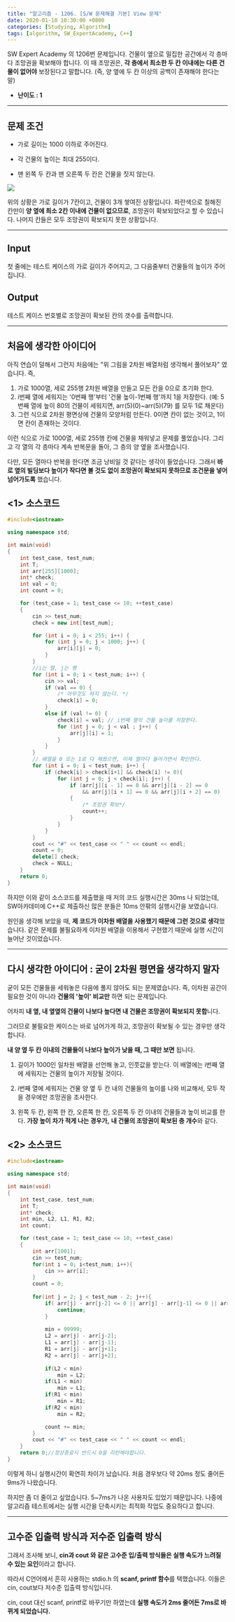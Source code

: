 ```yaml
---
title: "알고리즘 - 1206. [S/W 문제해결 기본] View 문제"
date: 2020-01-10 10:30:00 +0800
categories: [Studying, Algorithm]
tags: [algorithm, SW_ExpertAcademy, C++]
---
```


SW Expert Academy 의 1206번 문제입니다.
건물이 옆으로 밀집한 공간에서 각 층마다 조망권을 확보해야 합니다.
이 때 조망권은, **각 층에서 최소한 두 칸 이내에는 다른 건물이 없어야** 보장된다고 말합니다.
(즉, 양 옆에 두 칸 이상의 공백이 존재해야 한다는 말)

- **난이도 : 1**

------



## **문제 조건**

* 가로 길이는 1000 이하로 주어진다.

* 각 건물의 높이는 최대 255이다.

* 맨 왼쪽 두 칸과 맨 오른쪽 두 칸은 건물을 짓지 않는다.

  

![](https://github.com/ChanhuiSeok/chanhuiseok.github.io/blob/master/assets/img/sample/algo7_1.PNG?raw=true)

위의 상황은 가로 길이가 7칸이고, 건물이 3개 쌓여진 상황입니다. 파란색으로 칠해진 칸만이 **양 옆에 최소 2칸 이내에 건물이 없으므로**, 조망권이 확보되었다고 할 수 있습니다. 나머지 칸들은 모두 조망권이 확보되지 못한 상황입니다.

------



## **Input**

첫 줄에는 테스트 케이스의 가로 길이가 주어지고, 그 다음줄부터 건물들의 높이가 주어집니다.

## **Output**

테스트 케이스 번호별로 조망권이 확보된 칸의 갯수를 출력합니다.

------



## **처음에 생각한 아이디어**

아직 연습이 덜해서 그런지 처음에는 "위 그림을 2차원 배열처럼 생각해서 풀어보자" 였습니다. 즉,

1. 가로 1000열, 세로 255행 2차원 배열을 만들고 모든 칸을 0으로 초기화 한다.
2. i번째 열에 세워지는 '0번째 행'부터 '건물 높이-1번째 행'까지 1을 저장한다.
   (예: 5번째 열에 높이 80의 건물이 세워지면, arr(5)(0)~arr(5)(79) 를 모두 1로 채운다)
3. 그런 식으로 2차원 평면상에 건물의 모양처럼 만든다. 0이면 칸이 없는 것이고, 1이면 칸이 존재하는 것이다.

이런 식으로 가로 1000열, 세로 255행 칸에 건물을 채워넣고 문제를 풀었습니다.
그리고 각 열의 각 층마다 계속 반복문을 돌아, 그 층의 양 옆을 조사했습니다.

다만, 모든 열마다 반복을 한다면 조금 낭비일 것 같다는 생각이 들었습니다.
그래서 **바로 옆의 빌딩보다 높이가 작다면 볼 것도 없이 조망권이 확보되지 못하므로 조건문을 넣어 넘어가도록** 했습니다.

## **<1> 소스코드**

```c++
#include<iostream>

using namespace std;

int main(void)
{
	int test_case, test_num;
	int T;
	int arr[255][1000];
	int* check;
	int val = 0;
	int count = 0;

	for (test_case = 1; test_case <= 10; ++test_case)
	{
		cin >> test_num;
		check = new int[test_num];

		for (int i = 0; i < 255; i++) {
			for (int j = 0; j < 1000; j++) {
				arr[i][j] = 0;
			}
		}
		//i는 열, j는 행
		for (int i = 0; i < test_num; i++) {
			cin >> val;
			if (val == 0) {
				/* 아무것도 하지 않는다. */
				check[i] = 0;
			}
			else if (val != 0) {
				check[i] = val; // i번째 열의 건물 높이를 저장한다.
				for (int j = 0; j < val ; j++) {
					arr[j][i] = 1;
				}
			}
		}
		// 배열을 0 또는 1로 다 채웠으면, 이제 열마다 돌아가면서 확인한다.
		for (int i = 0; i < test_num; i++) {
			if (check[i] > check[i+1] && check[i] != 0){
				for (int j = 0; j < check[i]; j++) {
					if (arr[j][i - 1] == 0 && arr[j][i - 2] == 0
						&& arr[j][i + 1] == 0 && arr[j][i + 2] == 0)
					{
						/* 조망권 확보*/
						count++;
					}
				}
			}
		}
		cout << "#" << test_case << " " << count << endl;
		count = 0;
		delete[] check;
		check = NULL;
	}
	return 0;
}
```

하지만 이와 같이 소스코드를 제출했을 때 저의 코드 실행시간은 30ms 나 되었는데,
SW아카데미에 C++로 제출하신 많은 분들은 10ms 안팎의 실행시간을 보였습니다.

원인을 생각해 보았을 때, **제 코드가 이차원 배열을 사용했기 때문에 그런 것으로 생각**했습니다.
같은 문제를 불필요하게 이차원 배열을 이용해서 구현했기 때문에 실행 시간이 늘어난 것이었습니다.

------



## **다시 생각한 아이디어 : 굳이 2차원 평면을 생각하지 말자**

굳이 모든 건물들을 세워놓은 다음에 풀지 않아도 되는 문제였습니다.
즉, 이차원 공간이 필요한 것이 아니라 **건물의 '높이' 비교만** 하면 되는 문제입니다.

어차피 **내 옆, 내 옆옆의 건물이 나보다 높다면 내 건물은 조망권이 확보되지 못합**니다.

그러므로 불필요한 케이스는 바로 넘어가게 하고, 조망권이 확보될 수 있는 경우만 생각합니다.

**내 양 옆 두 칸 이내의 건물들이 나보다 높이가 낮을 때, 그 때만 보면** 됩니다.

1. 길이가 1000인 일차원 배열을 선언해 놓고, 인풋값을 받는다. 이 배열에는 i번째 열에 세워지는 건물의 높이가 저장될 것이다.

2. i번째 열에 세워지는 건물 양 옆 두 칸 내의 건물들의 높이를 나와 비교해서, 모두 작을 경우에만 조망권을 조사한다.

3. 왼쪽 두 칸, 왼쪽 한 칸, 오른쪽 한 칸, 오른쪽 두 칸 이내의 건물들과 높이 비교를 한다. **가장 높이 차가 적게 나는 경우가,** **내 건물의 조망권이 확보된 층 개수**와 같다.

   

## **<2> 소스코드**

```c++
#include<iostream>

using namespace std;

int main(void)
{
	int test_case, test_num;
	int T;
	int* check;
	int min, L2, L1, R1, R2;
	int count;

	for (test_case = 1; test_case <= 10; ++test_case)
	{ 
		int arr[1001];
		cin >> test_num;
        for(int i = 0; i<test_num; i++){
        	cin >> arr[i];
        }
        count = 0;
        
		for(int j = 2; j < test_num - 2; j++){            
            if( arr[j] - arr[j-2] <= 0 || arr[j] - arr[j-1] <= 0 || arr[j] - arr[j+1] <=0 || arr[j] - arr[j+2] <=0 ){
            	continue;
            }
                   
        	min = 99999;
            L2 = arr[j] - arr[j-2];
            L1 = arr[j] - arr[j-1];
            R1 = arr[j] - arr[j+1];
            R2 = arr[j] - arr[j+2];
            
            if(L2 < min)
                min = L2;
            if(L1 < min)
                min = L1;
            if(R1 < min)
                min = R1;
            if(R2 < min)
                min = R2;

            count += min;
        }
		cout << "#" << test_case << " " << count << endl;
	}
	return 0;//정상종료시 반드시 0을 리턴해야합니다.
}
```

이렇게 하니 실행시간이 확연히 차이가 났습니다. 처음 경우보다 약 20ms 정도 줄어든 9ms가 나왔습니다.

하지만 좀 더 줄이고 싶었습니다. 5~7ms가 나온 사용자도 있었기 때문입니다.
나중에 알고리즘 테스트에서는 실행 시간을 단축시키는 최적화 작업도 중요하다고 합니다.

------



## **고수준 입출력 방식과 저수준 입출력 방식**

그래서 조사해 보니, **cin과 cout 와 같은 고수준 입/출력 방식들은 실행 속도가 느려질 수 있는 요인**이라고 합니다.

따라서 C언어에서 흔히 사용하는 stdio.h 의 **scanf, printf 함수**를 택했습니다. 이들은 cin, cout보다 저수준 입출력 방식입니다.



cin, cout 대신 scanf, printf로 바꾸기만 하였는데 **실행 속도가 2ms 줄어든 7ms로 바뀌게 되었습니다.**

